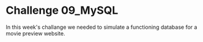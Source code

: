 # Challenge 09_MySQL

In this week's challange we needed to simulate a functioning database for a movie preview website.